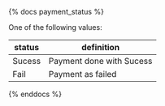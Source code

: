 {% docs  payment_status %}
	
One of the following values: 

| status         | definition                                       |
|----------------|--------------------------------------------------|
| Sucess         | Payment done with Sucess                         | 
| Fail           | Payment as failed                                |

{% enddocs %}